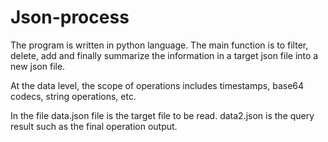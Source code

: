 # Json-process
The program is written in python language. The main function is to filter, delete, add and finally summarize the information in a target json file into a new json file.

At the data level, the scope of operations includes timestamps, base64 codecs, string operations, etc.

In the file data.json file is the target file to be read. data2.json is the query result such as the final operation output.
